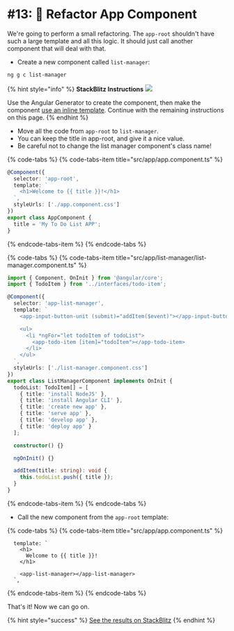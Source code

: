 # \#13: 🚧 Refactor App Component

We're going to perform a small refactoring. The `app-root` shouldn't have such a large template and all this logic. It should just call another component that will deal with that.

- Create a new component called `list-manager`:

```bash
ng g c list-manager
```

{% hint style="info" %}
**StackBlitz Instructions** ![](.gitbook/assets/stackblitz-hint.svg)

Use the Angular Generator to create the component, then make the component [use an inline template](https://ng-girls.gitbook.io/todo-list-tutorial/component#inline-template). Continue with the remaining instructions on this page.
{% endhint %}

- Move all the code from `app-root` to `list-manager`.
- You can keep the title in app-root, and give it a nice value.
- Be careful not to change the list manager component's class name!

{% code-tabs %}
{% code-tabs-item title="src/app/app.component.ts" %}

```typescript
@Component({
  selector: 'app-root',
  template: `
    <h1>Welcome to {{ title }}!</h1>
  `,
  styleUrls: ['./app.component.css']
})
export class AppComponent {
  title = 'My To Do List APP';
}
```

{% endcode-tabs-item %}
{% endcode-tabs %}

{% code-tabs %}
{% code-tabs-item title="src/app/list-manager/list-manager.component.ts" %}

```typescript
import { Component, OnInit } from '@angular/core';
import { TodoItem } from '../interfaces/todo-item';

@Component({
  selector: 'app-list-manager',
  template: `
    <app-input-button-unit (submit)="addItem($event)"></app-input-button-unit>

    <ul>
      <li *ngFor="let todoItem of todoList">
        <app-todo-item [item]="todoItem"></app-todo-item>
      </li>
    </ul>
  `,
  styleUrls: ['./list-manager.component.css']
})
export class ListManagerComponent implements OnInit {
  todoList: TodoItem[] = [
    { title: 'install NodeJS' },
    { title: 'install Angular CLI' },
    { title: 'create new app' },
    { title: 'serve app' },
    { title: 'develop app' },
    { title: 'deploy app' }
  ];

  constructor() {}

  ngOnInit() {}

  addItem(title: string): void {
    this.todoList.push({ title });
  }
}
```

{% endcode-tabs-item %}
{% endcode-tabs %}

- Call the new component from the `app-root` template:

{% code-tabs %}
{% code-tabs-item title="src/app/app.component.ts" %}

```markup
  template: `
    <h1>
      Welcome to {{ title }}!
    </h1>

    <app-list-manager></app-list-manager>
  `,
```

{% endcode-tabs-item %}
{% endcode-tabs %}

That's it! Now we can go on.

{% hint style="success" %}
[See the results on StackBlitz](https://stackblitz.com/github/ng-girls/todo-list-tutorial/tree/master/examples/13-refactor-app-component)
{% endhint %}
